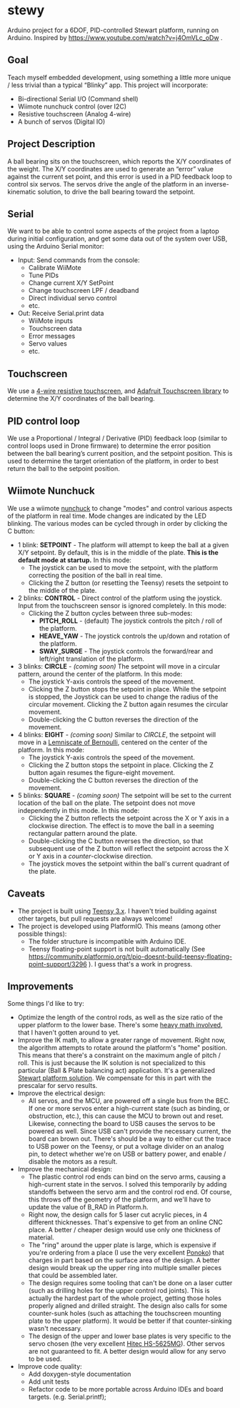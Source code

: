 # stewy
Arduino project for a 6DOF, PID-controlled Stewart platform, running on Arduino. Inspired by https://www.youtube.com/watch?v=j4OmVLc_oDw .

## Goal
Teach myself embedded development, using something a little more unique / less trivial than a typical “Blinky” app. This project will incorporate:
  * Bi-directional Serial I/O (Command shell)
  * Wiimote nunchuck control (over I2C)
  * Resistive touchscreen (Analog 4-wire)
  * A bunch of servos (Digital IO)

## Project Description
A ball bearing sits on the touchscreen, which reports the X/Y coordinates of the weight. The X/Y coordinates are used to generate an “error” value against the current set point, and this error is used in a PID feedback loop to control six servos. The servos drive the angle of the platform in an inverse-kinematic solution, to drive the ball bearing toward the setpoint.

## Serial
We want to be able to control some aspects of the project from a laptop during initial configuration, and get some data out of the system over USB, using the Arduino Serial monitor:
  * Input: Send commands from the console:
    * Calibrate WiiMote
    * Tune PIDs
    * Change current X/Y SetPoint
    * Change touchscreen LPF / deadband
    * Direct individual servo control
    * etc.
  * Out: Receive Serial.print data
    * WiiMote inputs
    * Touchscreen data
    * Error messages
    * Servo values
    * etc.

## Touchscreen
We use a [4-wire resistive touchscreen](https://tinyurl.com/ybsr2pmk), and [Adafruit Touchscreen library](https://github.com/adafruit/Touch-Screen-Library) to determine the X/Y coordinates of the ball bearing.

## PID control loop
We use a Proportional / Integral / Derivative (PID) feedback loop (similar to control loops used in Drone firmware) to determine the error position between the ball bearing’s current position, and the setpoint position. This is used to determine the target orientation of the platform, in order to best return the ball to the setpoint position.

## Wiimote Nunchuck
We use a wiimote [nunchuck](https://en.wikipedia.org/wiki/Wii_Remote#Nunchuk) to change "modes" and control various aspects of the platform in real time. Mode changes are indicated by the LED blinking. The various modes can be cycled through in order by clicking the C button:
  * 1 blink: **SETPOINT** - The platform will attempt to keep the ball at a given X/Y setpoint. By default, this is in the middle of the plate. **This is the default mode at startup.** In this mode:
    * The joystick can be used to move the setpoint, with the platform correcting the position of the ball in real time.
    * Clicking the Z button (or resetting the Teensy) resets the setpoint to the middle of the plate.
  * 2 blinks: **CONTROL** - Direct control of the platform using the joystick. Input from the touchscreen sensor is ignored completely. In this mode:
    * Clicking the Z button cycles between three sub-modes:
      * **PITCH_ROLL** - (default) The joystick controls the pitch / roll of the platform.
      * **HEAVE_YAW** - The joystick controls the up/down and rotation of the platform.
      * **SWAY_SURGE** - The joystick controls the forward/rear and left/right translation of the platform.
  * 3 blinks: **CIRCLE** - *(coming soon)* The setpoint will move in a circular pattern, around the center of the platform. In this mode:
    * The joystick Y-axis controls the speed of the movement.
    * Clicking the Z button stops the setpoint in place. While the setpoint is stopped, the Joystick can be used to change the radius of the circular movement. Clicking the Z button again resumes the circular movement.
    * Double-clicking the C button reverses the direction of the movement.
  * 4 blinks: **EIGHT** - *(coming soon)* Similar to *CIRCLE*, the setpoint will move in a [Lemniscate of Bernoulli](https://en.wikipedia.org/wiki/Lemniscate_of_Bernoulli), centered on the center of the platform. In this mode:
    * The joystick Y-axis controls the speed of the movement.
    * Clicking the Z button stops the setpoint in place. Clicking the Z button again resumes the figure-eight movement.
    * Double-clicking the C button reverses the direction of the movement.
  * 5 blinks: **SQUARE** - *(coming soon)* The setpoint will be set to the current location of the ball on the plate. The setpoint does not move independently in this mode. In this mode:
    * Clicking the Z button reflects the setpoint across the X or Y axis in a clockwise direction. The effect is to move the ball in a seeming rectangular pattern around the plate.
    * Double-clicking the C button reverses the direction, so that subsequent use of the Z button will reflect the setpoint across the X or Y axis in a *counter*-clockwise direction.
    * The joystick moves the setpoint within the ball's current quadrant of the plate.

## Caveats
* The project is built using [Teensy 3.x](https://www.pjrc.com/store/teensy32.html). I haven't tried building against other targets, but pull requests are always welcome!
* The project is developed using PlatformIO. This means (among other possible things):
  * The folder structure is incompatible with Arduino IDE.
  * Teensy floating-point support is not built automatically (See https://community.platformio.org/t/pio-doesnt-build-teensy-floating-point-support/3296 ). I guess that's a work in progress.

## Improvements
Some things I'd like to try:
* Optimize the length of the control rods, as well as the size ratio of the upper platform to the lower base. There's some [heavy math involved](https://ac.els-cdn.com/S1000936107600570/1-s2.0-S1000936107600570-main.pdf?_tid=eeb5d700-ffc7-11e7-a68f-00000aacb361&acdnat=1516662163_113697b3470f5b083bb550353edd4053), that I haven't gotten around to yet.
* Improve the IK math, to allow a greater range of movement. Right now, the algorithm attempts to rotate around the platform's "home" position. This means that there's a constraint on the maximum angle of pitch / roll. This is just because the IK solution is not specialized to this particular (Ball & Plate balancing act) application. It's a generalized [Stewart platform solution](https://www.youtube.com/watch?v=1jrP3_1ML9M). We compensate for this in part with the prescalar for servo results.
* Improve the electrical design:
  * All servos, and the MCU, are powered off a single bus from the BEC. If one or more servos enter a high-current state (such as binding, or obstruction, etc.), this can cause the MCU to brown out and reset. Likewise, connecting the board to USB causes the servos to be powered as well. Since USB can't provide the necessary current, the board can brown out. There's should be a way to either cut the trace to USB power on the Teensy, or put a voltage divider on an analog pin, to detect whether we're on USB or battery power, and enable / disable the motors as a result.
* Improve the mechanical design:
  * The plastic control rod ends can bind on the servo arms, causing a high-current state in the servos. I solved this temporarily by adding standoffs between the servo arm and the control rod end. Of course, this throws off the geometry of the platform, and we'll have to update the value of B_RAD in Platform.h.
  * Right now, the design calls for 5 laser cut acrylic pieces, in 4 different thicknesses. That's expensive to get from an online CNC place. A better / cheaper design would use only one thickness of material.
  * The "ring" around the upper plate is large, which is expensive if you're ordering from a place (I use the very excellent [Ponoko](https://www.ponoko.com/)) that charges in part based on the surface area of the design. A better design would break up the upper ring into multiple smaller pieces that could be assembled later.
  * The design requires some tooling that can't be done on a laser cutter (such as drilling holes for the upper control rod joints). This is actually the hardest part of the whole project, getting those holes properly aligned and drilled straight. The design also calls for some counter-sunk holes (such as attaching the touchscreen mounting plate to the upper platform). It would be better if that counter-sinking wasn't necessary.
  * The design of the upper and lower base plates is very specific to the servo chosen (the very excellent [Hitec HS-5625MG](http://hitecrcd.com/products/servos/sport-servos/digital-sport-servos/hs-5625mg-high-speed-metal-gear-servo/product)). Other servos are not guaranteed to fit. A better design would allow for any servo to be used.
* Improve code quality:
  * Add doxygen-style documentation
  * Add unit tests
  * Refactor code to be more portable across Arduino IDEs and board targets. (e.g. Serial.printf);

